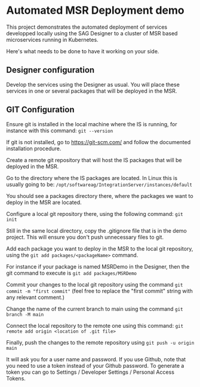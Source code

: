 # Automated MSR Deployment demo

This project demonstrates the automated deployment of services developped locally using the SAG Designer to a cluster of MSR based microservices running in Kubernetes.

Here's what needs to be done to have it working on your side.

## Designer configuration

Develop the services using the Designer as usual. You will place these services in one or several packages that will be deployed in the MSR.

## GIT Configuration

Ensure git is installed in the local machine where the IS is running, for instance with this command: `git --version`

If git is not installed, go to https://git-scm.com/ and follow the documented installation procedure.

Create a remote git repository that will host the IS packages that will be deployed in the MSR.

Go to the directory where the IS packages are located.
In Linux this is usually going to be: `/opt/softwareag/IntegrationServer/instances/default`

You should see a packages directory there, where the packages we want to deploy in the MSR are located.

Configure a local git repository there, using the following command: `git init`

Still in the same local directory, copy the .gitignore file that is in the demo project. This will ensure you don't push unnecessary files to git.

Add each package you want to deploy in the MSR to the local git repository, using the `git add packages/<packageName>` command.

For instance if your package is named MSRDemo in the Designer, then the git command to execute is `git add packages/MSRDemo`

Commit your changes to the local git repository using the command `git commit -m "first commit"` (feel free to replace the "first commit" string with any relevant comment.)

Change the name of the current branch to main using the command `git branch -M main`

Connect the local repository to the remote one using this command: `git remote add origin <location of .git file>`

Finally, push the changes to the remote repository using `git push -u origin main`

It will ask you for a user name and password. If you use Github, note that you need to use a token instead of your Github password. To generate a token you can go to Settings / Developer Settings / Personal Access Tokens.



